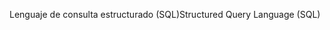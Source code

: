 <span data-ttu-id="40177-101">Lenguaje de consulta estructurado (SQL)</span><span class="sxs-lookup"><span data-stu-id="40177-101">Structured Query Language (SQL)</span></span>